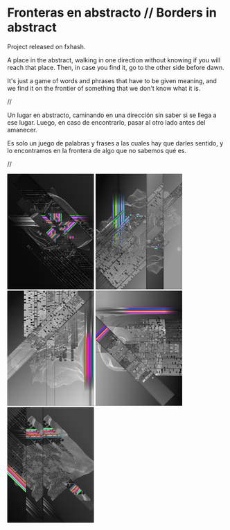 # Fronteras en abstracto // Borders in abstract

Project released on fxhash. 

A place in the abstract, walking in one direction without knowing if you will reach that place. Then, in case you find it, go to the other side before dawn.

It's just a game of words and phrases that have to be given meaning, and we find it on the frontier of something that we don't know what it is.

//

Un lugar en abstracto, caminando en una dirección sin saber si se llega a ese lugar. Luego, en caso de encontrarlo, pasar al otro lado antes del amanecer.

Es solo un juego de palabras y frases a las cuales hay que darles sentido, y lo encontramos en la frontera de algo que no sabemos qué es.

// 

<img src="https://github.com/andrusenn/fronteras/blob/master/images/fea_01.jpg?raw=true" width="200">
<img src="https://github.com/andrusenn/fronteras/blob/master/images/fea_02.jpg?raw=true" width="200">
<img src="https://github.com/andrusenn/fronteras/blob/master/images/fea_03.jpg?raw=true" width="200">
<img src="https://github.com/andrusenn/fronteras/blob/master/images/fea_04.jpg?raw=true" width="200">
<img src="https://github.com/andrusenn/fronteras/blob/master/images/fea_05.jpg?raw=true" width="200">


